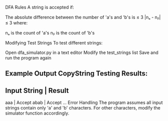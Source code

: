 DFA Rules
A string is accepted if:

The absolute difference between the number of 'a's and 'b's is ≤ 3
|nₐ - nᵦ| ≤ 3 where:

nₐ is the count of 'a's
nᵦ is the count of 'b's



Modifying Test Strings
To test different strings:

Open dfa_simulator.py in a text editor
Modify the test_strings list
Save and run the program again

Example Output
CopyString Testing Results:
----------------------------------------
Input String              | Result
----------------------------------------
aaa                      | Accept
abab                     | Accept
...
Error Handling
The program assumes all input strings contain only 'a' and 'b' characters. For other characters, modify the simulator function accordingly.
